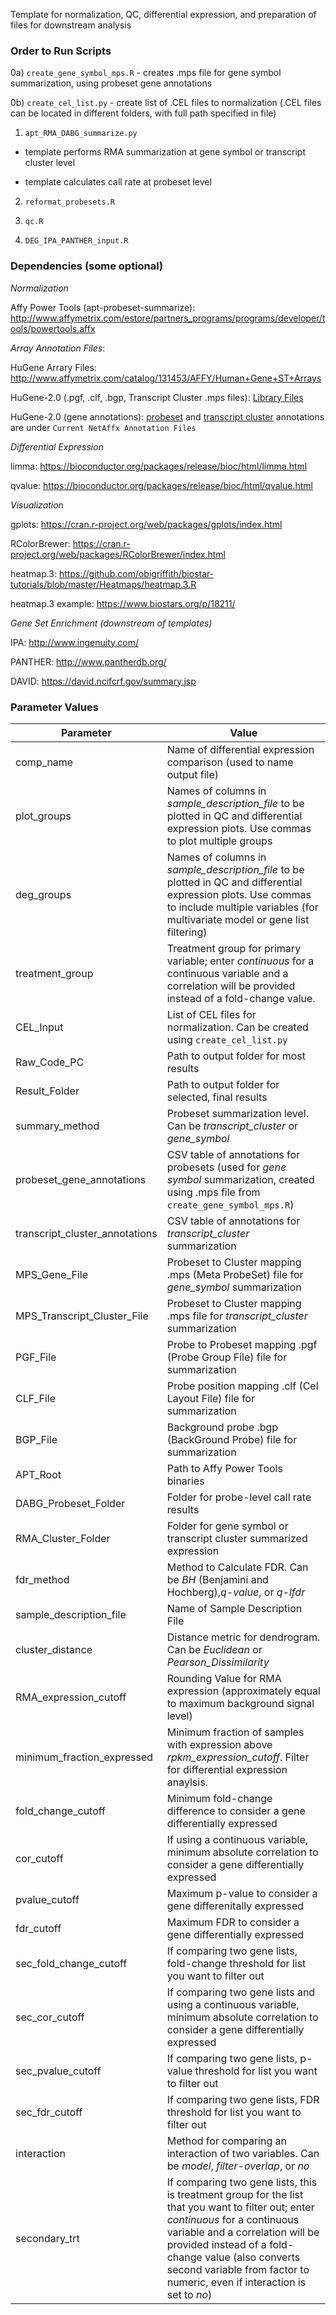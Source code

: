 Template for normalization, QC, differential expression, and preparation of files for downstream analysis

### Order to Run Scripts ###

0a) `create_gene_symbol_mps.R` - creates .mps file for gene symbol summarization, using probeset gene annotations

0b) `create_cel_list.py` - create list of .CEL files to normalization (.CEL files can be located in different folders, with full path specified in file)

1) `apt_RMA_DABG_summarize.py`

- template performs RMA summarization at gene symbol or transcript cluster level

- template calculates call rate at probeset level

2) `reformat_probesets.R`

3) `qc.R`

4) `DEG_IPA_PANTHER_input.R`

### Dependencies (some optional) ###

*Normalization*

Affy Power Tools (apt-probeset-summarize): http://www.affymetrix.com/estore/partners_programs/programs/developer/tools/powertools.affx

*Array Annotation Files*:

HuGene Arrary Files: http://www.affymetrix.com/catalog/131453/AFFY/Human+Gene+ST+Arrays

HuGene-2.0 (.pgf, .clf, .bgp, Transcript Cluster .mps files): [Library Files](http://www.affymetrix.com/Auth/analysis/downloads/lf/wt/HuGene-2_0-st/HuGene-2_0-st_rev1.zip)

HuGene-2.0 (gene annotations): [probeset](http://www.affymetrix.com/Auth/analysis/downloads/na36/wtgene/HuGene-2_0-st-v1.na36.hg19.probeset.csv.zip) and [transcript cluster](http://www.affymetrix.com/Auth/analysis/downloads/na36/wtgene/HuGene-2_0-st-v1.na36.hg19.transcript.csv.zip) annotations are under `Current NetAffx Annotation Files`

*Differential Expression*

limma: https://bioconductor.org/packages/release/bioc/html/limma.html

qvalue: https://bioconductor.org/packages/release/bioc/html/qvalue.html

*Visualization*

gplots: https://cran.r-project.org/web/packages/gplots/index.html

RColorBrewer: https://cran.r-project.org/web/packages/RColorBrewer/index.html

heatmap.3: https://github.com/obigriffith/biostar-tutorials/blob/master/Heatmaps/heatmap.3.R

heatmap.3 example: https://www.biostars.org/p/18211/

*Gene Set Enrichment (downstream of templates)*

IPA: http://www.ingenuity.com/

PANTHER: http://www.pantherdb.org/

DAVID: https://david.ncifcrf.gov/summary.jsp


### Parameter Values ###
| Parameter | Value|
|---|---|
|comp_name	| Name of differential expression comparison (used to name output file)
|plot_groups | Names of columns in *sample_description_file* to be plotted in QC and differential expression plots.  Use commas to plot multiple groups|
|deg_groups|Names of columns in *sample_description_file* to be plotted in QC and differential expression plots.  Use commas to include multiple variables (for multivariate model or gene list filtering)|
|treatment_group|Treatment group for primary variable; enter *continuous* for a continuous variable and a correlation will be provided instead of a fold-change value.|
|CEL_Input|List of CEL files for normalization.  Can be created using `create_cel_list.py`|
|Raw_Code_PC|Path to output folder for most results|
|Result_Folder|Path to output folder for selected, final results|
|summary_method|Probeset summarization level.  Can be *transcript_cluster* or *gene_symbol*|
|probeset_gene_annotations|CSV table of annotations for probesets (used for *gene symbol* summarization, created using .mps file from `create_gene_symbol_mps.R`)
|transcript_cluster_annotations|CSV table of annotations for *transcript_cluster* summarization|
|MPS_Gene_File|Probeset to Cluster mapping .mps (Meta ProbeSet) file for  *gene_symbol* summarization|
|MPS_Transcript_Cluster_File|Probeset to Cluster mapping .mps file for *transcript_cluster* summarization|
|PGF_File|Probe to Probeset mapping .pgf (Probe Group File) file for summarization|
|CLF_File|Probe position mapping .clf (Cel Layout File) file for summarization|
|BGP_File|Background probe .bgp (BackGround Probe) file for summarization|
|APT_Root|Path to Affy Power Tools binaries|
|DABG_Probeset_Folder|Folder for probe-level call rate results|
|RMA_Cluster_Folder|Folder for gene symbol or transcript cluster summarized expression|
|fdr_method|Method to Calculate FDR.  Can be *BH* (Benjamini and Hochberg),*q-value*, or *q-lfdr*|
|sample_description_file|Name of Sample Description File|
|cluster_distance| Distance metric for dendrogram.  Can be *Euclidean* or *Pearson_Dissimilarity*|
|RMA_expression_cutoff|Rounding Value for RMA expression (approximately equal to maximum background signal level)|
|minimum_fraction_expressed|Minimum fraction of samples with expression above *rpkm_expression_cutoff*. Filter for differential expression anaylsis.|
|fold_change_cutoff|Minimum fold-change difference to consider a gene differentially expressed|
|cor_cutoff|If using a continuous variable, minimum absolute correlation to consider a gene differentially expressed|
|pvalue_cutoff|Maximum p-value to consider a gene differenitally expressed|
|fdr_cutoff|Maximum FDR to consider a gene differentially expressed|
|sec_fold_change_cutoff|If comparing two gene lists, fold-change threshold for list you want to filter out|
|sec_cor_cutoff|If comparing two gene lists and using a continuous variable, minimum absolute correlation to consider a gene differentially expressed|
|sec_pvalue_cutoff|If comparing two gene lists, p-value threshold for list you want to filter out|
|sec_fdr_cutoff|If comparing two gene lists, FDR threshold for list you want to filter out|
|interaction| Method for comparing an interaction of two variables.  Can be *model*, *filter-overlap*, or *no*|
|secondary_trt| If comparing two gene lists, this is treatment group for the list that you want to filter out; enter *continuous* for a continuous variable and a correlation will be provided instead of a fold-change value (also converts second variable from factor to numeric, even if interaction is set to *no*)|
